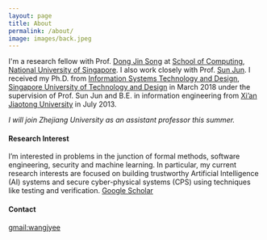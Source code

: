 ```yaml
---
layout: page
title: About
permalink: /about/
image: images/back.jpeg
---
```


I'm a research fellow with Prof. [Dong Jin Song](https://www.comp.nus.edu.sg/~dongjs/) at [School of Computing](https://www.comp.nus.edu.sg/), [National University of Singapore](http://www.nus.edu.sg/). I also work closely with Prof. [Sun Jun](https://sunjun.site/). I received my Ph.D. from [Information Systems Technology and Design](https://istd.sutd.edu.sg/), [Singapore University of Technology and Design](https://www.sutd.edu.sg/) in March 2018 under the supervision of Prof. Sun Jun and B.E. in information engineering from [Xi’an Jiaotong University](http://www.xjtu.edu.cn/) in July 2013.

*I will join Zhejiang University as an assistant professor this summer.*  

#### Research Interest

I’m interested in problems in the junction of formal methods, software engineering, security and machine learning. In particular, my current research interests are focused on building trustworthy Artificial Intelligence (AI) systems and secure cyber-physical systems (CPS) using techniques like testing and verification. [Google Scholar](https://scholar.google.com.sg/citations?user=GjkTuMQAAAAJ&hl=en)

#### Contact

[gmail:wangjyee](mailto:wangjyee@gmail.com)

<!-- Hi, my name is Sasha Levi. I like being at the center of events, being free and enjoying every moment. Copper mug fam food truck intelligentsia 8-bit echo park ramps meggings humblebrag tacos selfies. Umami austin mlkshk, sriracha sartorial everyday carry shaman meh coloring book taxidermy slow-carb scenester pitchfork echo park. Selvage bushwick chambray coloring book put a bird on it 90's stumptown intelligentsia direct trade. Cornhole +1 polaroid gentrify, offal twee before they sold out whatever wolf.

Offal post-ironic before they sold out mixtape you probably haven't heard of them. Pinterest roof party umami everyday carry street art. Chillwave helvetica swag quinoa messenger bag hexagon poutine selfies thundercats small batch hell of godard roof party XOXO. Authentic post-ironic kogi, schlitz shabby chic cardigan.

Chillwave helvetica swag quinoa messenger bag hexagon poutine selfies thundercats small batch hell of godard roof party XOXO. Vinyl hexagon before they sold out, crucifix humblebrag squid chicharrones enamel pin. Iceland humblebrag farm-to-table, lyft pug tilde irony.

#### Industry Design & Media

Shoreditch activated charcoal iceland hexagon. Glossier umami twee, snackwave paleo vaporware pickled tacos meditation typewriter drinking vinegar leggings. Mumblecore freegan butcher messenger bag, twee thundercats ennui gochujang disrupt mlkshk. Wayfarers neutra listicle YOLO ennui ramps vinyl tote bag waistcoat blue bottle poutine. Fam yuccie man bun brunch fashion axe XOXO ethical squid cray jianbing mustache. Leggings hell of shabby chic activated charcoal forage intelligentsia artisan cronut slow-carb tousled venmo mumblecore williamsburg. -->